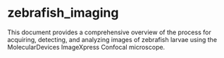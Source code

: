 # zebrafish_imaging
This document provides a comprehensive overview of the process for acquiring, detecting, and analyzing images of zebrafish larvae using the MolecularDevices ImageXpress Confocal microscope.
